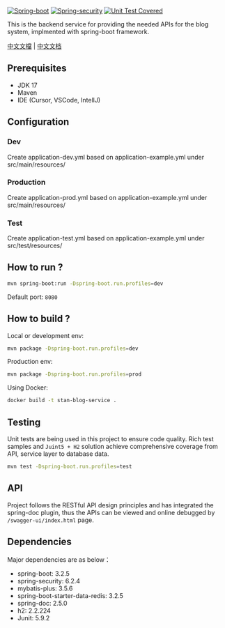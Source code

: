 [![Spring-boot](https://img.shields.io/badge/3.2.5-6DB33F?style=flat-square&logo=SpringBoot&logoColor=white&label=Spring-Boot)](https://github.com/spring-projects/spring-boot)
[![Spring-security](https://img.shields.io/badge/6.2.4-00BAFF?style=flat-square&logo=Spring-Security&logoColor=white&label=Spring-Security&color=blue)](https://github.com/spring-projects/spring-security)
[![Unit Test Covered](https://img.shields.io/badge/5.9.2-25A162?style=flat-square&logo=JUnit5&logoColor=white&label=Junit5)](https://github.com/junit-team/junit5)

This is the backend service for providing the needed APIs for the blog system, implmented with spring-boot framework.

[中文文檔](doc/README_TC.md) | [中文文档](doc/README_SC.md)

## Prerequisites

- JDK 17
- Maven
- IDE (Cursor, VSCode, IntellJ)

## Configuration

### Dev

Create application-dev.yml based on application-example.yml under src/main/resources/

### Production

Create application-prod.yml based on application-example.yml under src/main/resources/

### Test

Create application-test.yml based on application-example.yml under src/test/resources/

## How to run ?

```bash
mvn spring-boot:run -Dspring-boot.run.profiles=dev
```

Default port: `8080`

## How to build ?

Local or development env:

```bash
mvn package -Dspring-boot.run.profiles=dev
```

Production env:

```bash
mvn package -Dspring-boot.run.profiles=prod
```

Using Docker:

```bash
docker build -t stan-blog-service .
```

## Testing

Unit tests are being used in this project to ensure code quality. Rich test samples and `Juint5 + H2` solution achieve comprehensive coverage from API, service layer to database data.

```bash
mvn test -Dspring-boot.run.profiles=test
```

## API

Project follows the RESTful API design principles and has integrated the spring-doc plugin, thus the APIs can be viewed and online debugged by `/swagger-ui/index.html` page.

## Dependencies

Major dependencies are as below：

- spring-boot: 3.2.5
- spring-security: 6.2.4
- mybatis-plus: 3.5.6
- spring-boot-starter-data-redis: 3.2.5
- spring-doc: 2.5.0
- h2: 2.2.224
- Junit: 5.9.2
